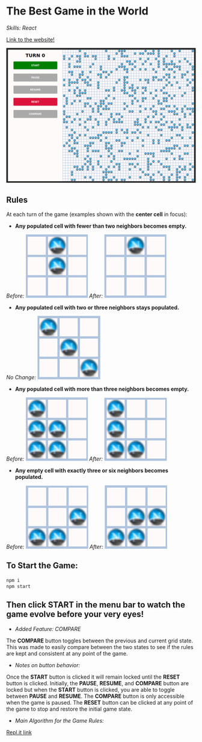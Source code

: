 # The Best Game in the World

_Skills: React_

[Link to the website!](https://netscape-evolve.surge.sh/)

![Main image of menu and board](https://raw.githubusercontent.com/JamesScript7/the-best-game-in-the-world/master/public/images/rules/main.png)

## Rules

At each turn of the game (examples shown with the __center cell__ in focus):

* __Any populated cell with fewer than two neighbors becomes empty.__

_Before:_
![Rule 1 before image](https://raw.githubusercontent.com/JamesScript7/the-best-game-in-the-world/master/public/images/rules/1-before.png)
_After:_
![Rule 1 before image](https://raw.githubusercontent.com/JamesScript7/the-best-game-in-the-world/master/public/images/rules/1-after.png)
* __Any populated cell with two or three neighbors stays populated.__

_No Change:_
![Rule 2 no change image](https://raw.githubusercontent.com/JamesScript7/the-best-game-in-the-world/master/public/images/rules/2-nochange.png)
* __Any populated cell with more than three neighbors becomes empty.__

_Before:_
![Rule 3 before image](https://raw.githubusercontent.com/JamesScript7/the-best-game-in-the-world/master/public/images/rules/3-before.png)
_After:_
![Rule 3 after image](https://raw.githubusercontent.com/JamesScript7/the-best-game-in-the-world/master/public/images/rules/3-after.png)
* __Any empty cell with exactly three or six neighbors becomes populated.__

_Before:_
![Rule 4 before image](https://raw.githubusercontent.com/JamesScript7/the-best-game-in-the-world/master/public/images/rules/4-before.png)
_After:_
![Rule 4 before image](https://raw.githubusercontent.com/JamesScript7/the-best-game-in-the-world/master/public/images/rules/4-after.png)

## To Start the Game:

```
npm i
npm start
```

## Then click START in the menu bar to watch the game evolve before your very eyes!

* _Added Feature: COMPARE_

The __COMPARE__ button toggles between the previous and current grid state. This was
made to easily compare between the two states to see if the rules are kept and consistent
at any point of the game.

* _Notes on button behavior:_

Once the __START__ button is clicked it will remain locked until the
__RESET__ button is clicked. Initially, the __PAUSE__, __RESUME__, and __COMPARE__ button
are locked but when the __START__ button is clicked, you
are able to toggle between __PAUSE__ and __RESUME__. The __COMPARE__ button is only accessible
when the game is paused. The __RESET__ button can be clicked at any point of the game to stop
and restore the initial game state.

* _Main Algorithm for the Game Rules:_

[Repl.it link](https://repl.it/@jamesscript7/brainForGameLoop)
